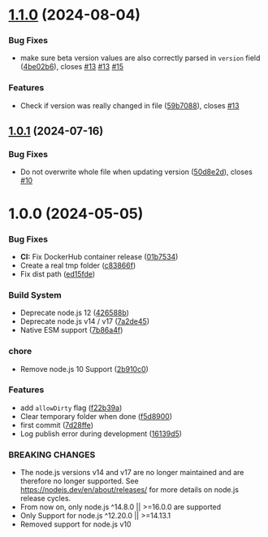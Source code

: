 # [1.1.0](https://github.com/sebbo2002/semantic-release-jsr/compare/v1.0.1...v1.1.0) (2024-08-04)


### Bug Fixes

* make sure beta version values are also correctly parsed in `version` field ([4be02b6](https://github.com/sebbo2002/semantic-release-jsr/commit/4be02b6441f4eea198ae86cdd82174cc304de887)), closes [#13](https://github.com/sebbo2002/semantic-release-jsr/issues/13) [#13](https://github.com/sebbo2002/semantic-release-jsr/issues/13) [#15](https://github.com/sebbo2002/semantic-release-jsr/issues/15)


### Features

* Check if version was really changed in file ([59b7088](https://github.com/sebbo2002/semantic-release-jsr/commit/59b7088b5ad8120edf3679333661b9e490b6010b)), closes [#13](https://github.com/sebbo2002/semantic-release-jsr/issues/13)

## [1.0.1](https://github.com/sebbo2002/semantic-release-jsr/compare/v1.0.0...v1.0.1) (2024-07-16)


### Bug Fixes

* Do not overwrite whole file when updating version ([50d8e2d](https://github.com/sebbo2002/semantic-release-jsr/commit/50d8e2d38dd34325c7dfd0675869c883f7aefe59)), closes [#10](https://github.com/sebbo2002/semantic-release-jsr/issues/10)

# 1.0.0 (2024-05-05)


### Bug Fixes

* **CI:** Fix DockerHub container release ([01b7534](https://github.com/sebbo2002/semantic-release-jsr/commit/01b753406d1f1ef24a949c7d7b946d99b779d013))
* Create a real tmp folder ([c83866f](https://github.com/sebbo2002/semantic-release-jsr/commit/c83866fccfcb4cb1f06327d781213ba1762aaced))
* Fix dist path ([ed15fde](https://github.com/sebbo2002/semantic-release-jsr/commit/ed15fde6884904fb8bae4f7a0e43e812b8d73c41))


### Build System

* Deprecate node.js 12 ([426588b](https://github.com/sebbo2002/semantic-release-jsr/commit/426588b4bb7bde2924bbc92006ca839e960872e1))
* Deprecate node.js v14 / v17 ([7a2de45](https://github.com/sebbo2002/semantic-release-jsr/commit/7a2de45c12f19a1ec441b3a004f4aa935efc197c))
* Native ESM support ([7b86a4f](https://github.com/sebbo2002/semantic-release-jsr/commit/7b86a4f1187c387a3a5792e1fb72d822b04e3631))


### chore

* Remove node.js 10 Support ([2b910c0](https://github.com/sebbo2002/semantic-release-jsr/commit/2b910c09bc8a41085fc4472159494d8738d5521e))


### Features

* add `allowDirty` flag ([f22b39a](https://github.com/sebbo2002/semantic-release-jsr/commit/f22b39a3c7eee6420a6c1464a77b74cd23340855))
* Clear temporary folder when done ([f5d8900](https://github.com/sebbo2002/semantic-release-jsr/commit/f5d89002e8061368ddce5f55abb311872fa63ec3))
* first commit ([7d28ffe](https://github.com/sebbo2002/semantic-release-jsr/commit/7d28ffe6dabe3de237134a69cf3b7c5f985c5756))
* Log publish error during development ([16139d5](https://github.com/sebbo2002/semantic-release-jsr/commit/16139d5b2125f866b07f09fb9be13b4697f418b5))


### BREAKING CHANGES

* The node.js versions v14 and v17 are no longer maintained and are therefore no longer supported. See https://nodejs.dev/en/about/releases/ for more details on node.js release cycles.
* From now on, only node.js ^14.8.0 || >=16.0.0 are supported
* Only Support for node.js ^12.20.0 || >=14.13.1
* Removed support for node.js v10
